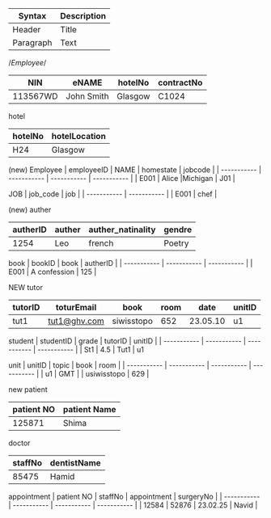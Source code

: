 | Syntax | Description |
| ----------- | ----------- |
| Header | Title |
| Paragraph | Text |

/*Employee*/

| NIN | eNAME | hotelNo | contractNo |
| ----------- | ----------- | ----------- | ----------- |
| 113567WD | John Smith | Glasgow | C1024

hotel

| hotelNo | hotelLocation |
| ----------- | ----------- |
| H24 | Glasgow |


(new)
Employee
| employeeID | NAME | homestate | jobcode |
| ----------- | ----------- | ----------- | ----------- |
| E001 | Alice |Michigan | J01 |

JOB
| job_code | job |
| ----------- | ----------- |
| E001 | chef |

(new)
auther

| autherID | auther | auther_natinality | gendre |
| ----------- | ----------- | ----------- | ----------- | 
| 1254 | Leo |french | Poetry |

book
| bookID | book | autherID |
| ----------- | ----------- | ----------- |
| E001 | A confession | 125 |

NEW tutor

| tutorID | toturEmail | book | room | date | unitID |
| ----------- | ----------- | ----------- | ----------- | ----------- | ----------- |
| tut1 | tut1@ghv.com | siwisstopo | 652 | 23.05.10 | u1 |

student
| studentID | grade | tutorID | unitID |
| ----------- | ----------- | ----------- | ----------- |
| St1 | 4.5 | Tut1 | u1

unit
| unitID | topic | book | room |
| ----------- | ----------- | ----------- | ----------- |
| u1 | GMT |  | usiwisstopo | 629 |

new patient

| patient NO | patient Name |
| ----------- | ----------- |
| 125871 | Shima |


doctor

| staffNo | dentistName |
| ----------- | ----------- |
| 85475 | Hamid |


appointment
| patient NO | staffNo | appointment | surgeryNo |
| ----------- | ----------- | ----------- | ----------- |
| 12584 | 52876 | 23.02.25 | Navid |




